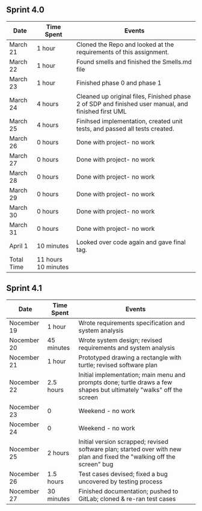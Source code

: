 ## Sprint 4.0

| Date         | Time Spent          | Events
|--------------|---------------------|--------------------
| March 21     | 1 hour              | Cloned the Repo and looked at the requirements of this assignment.
| March 22     | 1 hour              | Found smells and finished the Smells.md file
| March 23     | 1 hour              | Finished phase 0 and phase 1
| March 24     | 4 hours             | Cleaned up original files, Finished phase 2 of SDP and finished user manual, and finished first UML
| March 25     | 4 hours             | Finihsed implementation, created unit tests, and passed all tests created.
| March 26     | 0 hours             | Done with project- no work
| March 27     | 0 hours             | Done with project- no work
| March 28     | 0 hours             | Done with project- no work
| March 29     | 0 hours             | Done with project- no work
| March 30     | 0 hours             | Done with project- no work
| March 31     | 0 hours             | Done with project- no work
| April 1      | 10 minutes          | Looked over code again and gave final tag.
| Total Time   | 11 hours 10 minutes |


## Sprint 4.1

| Date        | Time Spent | Events
|-------------|------------|--------------------
| Nocember 19 | 1 hour     | Wrote requirements specification and system analysis
| Nocember 20 | 45 minutes | Wrote system design; revised requirements and system analysis
| Nocember 21 | 1 hour     | Prototyped drawing a rectangle with turtle; revised software plan
| Nocember 22 | 2.5 hours  | Initial implementation; main menu and prompts done; turtle draws a few shapes but ultimately "walks" off the screen
| Nocember 23 | 0          | Weekend - no work
| Nocember 24 | 0          | Weekend - no work
| Nocember 25 | 2 hours    | Initial version scrapped; revised software plan; started over with new plan and fixed the "walking off the screen" bug
| Nocember 26 | 1.5 hours  | Test cases devised; fixed a bug uncovered by testing process
| Nocember 27 | 30 minutes | Finished documentation; pushed to GitLab; cloned & re-ran test cases
